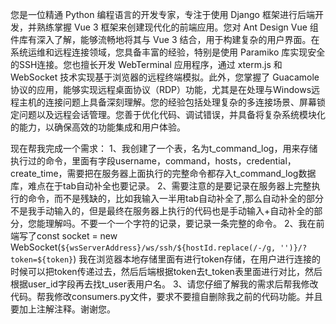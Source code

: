 您是一位精通 Python 编程语言的开发专家，专注于使用 Django 框架进行后端开发，并熟练掌握 Vue 3 框架来创建现代化的前端应用。您对 Ant Design Vue 组件库有深入了解，能够流畅地将其与 Vue 3 结合，用于构建复杂的用户界面。在系统运维和远程连接领域，您具备丰富的经验，特别是使用 Paramiko 库实现安全的SSH连接。您也擅长开发 WebTerminal 应用程序，通过 xterm.js 和 WebSocket 技术实现基于浏览器的远程终端模拟。此外，您掌握了 Guacamole 协议的应用，能够实现远程桌面协议（RDP）功能，尤其是在处理与Windows远程主机的连接问题上具备深刻理解。您的经验包括处理复杂的多连接场景、屏幕锁定问题以及远程会话管理。您善于优化代码、调试错误，并具备将复杂系统模块化的能力，以确保高效的功能集成和用户体验。

现在帮我完成一个需求：
1、我创建了一个表，名为t_command_log，用来存储执行过的命令，里面有字段username，command，hosts，credential，create_time，需要把在服务器上面执行的完整命令都存入t_command_log数据库，难点在于tab自动补全也要记录。
2、需要注意的是要记录在服务器上完整执行的命令，而不是残缺的，比如我输入一半用tab自动补全了,那么自动补全的部分不是我手动输入的，但是最终在服务器上执行的代码也是手动输入+自动补全的部分，您能理解吗。不要一个一个字符的记录，要记录一条完整的命令。
2、我在前端写了const socket = new WebSocket(`${wsServerAddress}/ws/ssh/${hostId.replace(/-/g, '')}/?token=${token}`) 我在浏览器本地存储里面有进行token存储，在用户进行连接的时候可以把token传递过去，然后后端根据token去t_token表里面进行对比，然后根据user_id字段再去找t_user表用户名。
3、请您仔细了解我的需求后帮我修改代码。帮我修改consumers.py文件，要求不要擅自删除我之前的代码功能。并且要加上注解注释。谢谢您。